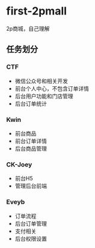 # first-2pmall

2p商城，自己理解

## 任务划分

### CTF
- 微信公众号和相关开发
- 前台个人中心，不包含订单详情
- 后台用户功能和门店管理
- 后台订单统计

### Kwin
- 前台商品
- 前台订单详情
- 后台商品管理

### CK-Joey
- 前台H5
- 管理后台前端

### Eveyb
- 订单流程
- 后台订单管理
- 支付相关
- 后台权限设置

